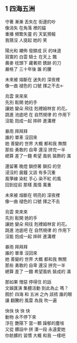 ## 1 四海五洲

守著 漸漸 丟失在 街邊的吵 \
像消失 在角落 裡的貓 \
重播 頻繁失靈 的 天氣預報 \
我猜沒 人提起 她的 笑

陽光和 襯佈 發酵成 灰 的味道 \
寂寞的 白雲 騎士 在天上 飄 \
蕎麥 枕頭下 藏著把 銹跡 的刀 \
嚴格了 三十年後 誰 的腰

未來被 熔斷在 迷失的 深夜裡 \
像一曲 褪色的 口號 揮之不去←

烏雲 來來來 \
先別 鬆開 她的手 \
讓她 變朵 飛往 剋裡姆林宮 的花。 \
跳進 池底吧 在 自然規律 的 作用下 \
沒能 抱成一起 摔碎 進溝裡

暴雨 拜拜拜 \
誰的 單車 沒回來 \
她 善變的 世界 大概 都和我 無關 \
那些 勇敢的 自卑 還沒 拼完一半 \
總算 差了一麵 希望 風帆 裝飾的 滿

還留著 晚燈 鎖控著 鎖扣 的空 \
浸沒的 晨鐘 又該 有多沉重 \
風箏線 染紅 手心 染不紅 的風 \
回到從前 那樣 風情 萬重

未來被 熔斷在 明亮的 深夜裡 \
像一曲 褪色的 口號 揮之不去

烏雲 來來來 \
先別 鬆開 她的手 \
讓她 變朵 飛往 剋裡姆林宮 的花。 \
跳進 池底吧 在 自然規律 的 作用下 \
沒能 抱成一起 摔碎 進溝裡

暴雨 拜拜拜 \
誰的 單車 沒回來 \
她 善變的 世界 大概 都和我 無關 \
那些 勇敢的 自卑 還沒 拼完一半 \
總算 差了 一麵 希望風帆 裝成的 滿

那如果 憎惡 停得住 的話 \
文娛匯演 集體活動 到此為止 嗎？ \
囿於 四海 和 五洲 之內 該捂 誰的眼 \
讓 翻騰的 風雷 為我 吹一遍

快快 快 快 快 \
動物 永不停下來 \
浮在 艷陽下 當一顆 躁郁的塵埃 \
又從 髒話中 拼 湊一段 永遠愛她 \
你骯髒的 習慣 大概 和我 一樣吧
